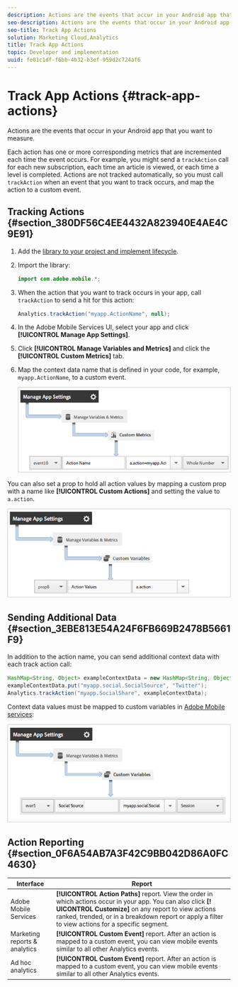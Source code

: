 ```yaml
---
description: Actions are the events that occur in your Android app that you want to measure.
seo-description: Actions are the events that occur in your Android app that you want to measure.
seo-title: Track App Actions
solution: Marketing Cloud,Analytics
title: Track App Actions
topic: Developer and implementation
uuid: fe01c1df-f6bb-4b32-b3ef-959d2c724af6
---
```


# Track App Actions {#track-app-actions}

Actions are the events that occur in your Android app that you want to measure.

Each action has one or more corresponding metrics that are incremented each time the event occurs. For example, you might send a `trackAction` call for each new subscription, each time an article is viewed, or each time a level is completed. Actions are not tracked automatically, so you must call `trackAction` when an event that you want to track occurs, and map the action to a custom event.

## Tracking Actions {#section_380DF56C4EE4432A823940E4AE4C9E91}

1. Add the [library to your project and implement lifecycle](../getting-started/dev-qs.md#concept_13176B6E37F547D6935E37125F457972). 
1. Import the library: 

   ```java
   import com.adobe.mobile.*;
   ```

1. When the action that you want to track occurs in your app, call `trackAction` to send a hit for this action: 

   ```java
   Analytics.trackAction("myapp.ActionName", null);
   ```

1. In the Adobe Mobile Services UI, select your app and click **[!UICONTROL Manage App Settings]**. 
1. Click **[!UICONTROL Manage Variables and Metrics]** and click the **[!UICONTROL Custom Metrics]** tab. 

1. Map the context data name that is defined in your code, for example, `myapp.ActionName`, to a custom event.

   ![](assets/map-event-context-data.png)

You can also set a prop to hold all action values by mapping a custom prop with a name like **[!UICONTROL Custom Actions]** and setting the value to `a.action`.

![](assets/map-custom-prop.png)

## Sending Additional Data {#section_3EBE813E54A24F6FB669B2478B5661F9}

In addition to the action name, you can send additional context data with each track action call:

```java
HashMap<String, Object> exampleContextData = new HashMap<String, Object>(); 
exampleContextData.put("myapp.social.SocialSource", "Twitter"); 
Analytics.trackAction("myapp.SocialShare", exampleContextData);
```

Context data values must be mapped to custom variables in [Adobe Mobile services](https://mobilemarketing.adobe.com):

![](assets/map-variable-context-action.png)

## Action Reporting {#section_0F6A54AB7A3F42C9BB042D86A0FC4630}

| Interface | Report |
|--- |--- |
|Adobe Mobile Services|**[!UICONTROL Action Paths]** report.  View the order in which actions occur in your app. You can also click **[! UICONTROL Customize]**  on any report to view actions ranked, trended, or in a breakdown report or apply a filter to view actions for a specific segment.|
|Marketing reports & analytics|**[!UICONTROL Custom Event]** report.  After an action is mapped to a custom event, you can view mobile events similar to all other Analytics events.|
|Ad hoc analytics|**[!UICONTROL Custom Event]** report.  After an action is mapped to a custom event, you can view mobile events similar to all other Analytics events.|

